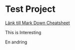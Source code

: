 # Test Project
[Länk till Mark Down Cheatsheet](https://github.com/adam-p/markdown-here/wiki/Markdown-Cheatsheet)

This is Interesting

En andring
